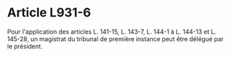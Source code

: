 # Article L931-6

Pour l'application des articles L. 141-15, L. 143-7,
L. 144-1 à L. 144-13 et L. 145-28, un magistrat du tribunal de première instance peut être délégué par le président.
